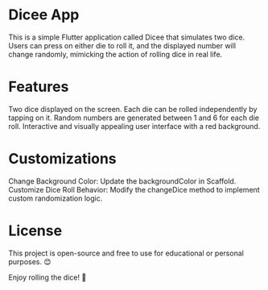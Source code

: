 # Dicee App
This is a simple Flutter application called Dicee that simulates two dice. Users can press on either die to roll it, and the displayed number will change randomly, mimicking the action of rolling dice in real life.

# Features
Two dice displayed on the screen.
Each die can be rolled independently by tapping on it.
Random numbers are generated between 1 and 6 for each die roll.
Interactive and visually appealing user interface with a red background.

# Customizations
Change Background Color:
Update the backgroundColor in Scaffold.
Customize Dice Roll Behavior:
Modify the changeDice method to implement custom randomization logic.
# License
This project is open-source and free to use for educational or personal purposes. 😊

Enjoy rolling the dice! 🎲
